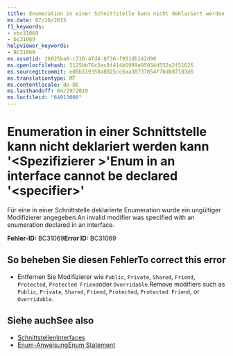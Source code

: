 ```yaml
---
title: Enumeration in einer Schnittstelle kann nicht deklariert werden kann '<specifier>"
ms.date: 07/20/2015
f1_keywords:
- vbc31069
- bc31069
helpviewer_keywords:
- BC31069
ms.assetid: 26025ba0-c710-4fd4-8f36-f931db142d96
ms.openlocfilehash: 5125bb76c3ac8f414b5999e95034d552a2f51626
ms.sourcegitcommit: e08b319358a8025cc6aa38737854f7bdb87183d6
ms.translationtype: MT
ms.contentlocale: de-DE
ms.lasthandoff: 04/29/2019
ms.locfileid: "64913000"
---
```

# <a name="enum-in-an-interface-cannot-be-declared-specifier"></a><span data-ttu-id="fe7fd-102">Enumeration in einer Schnittstelle kann nicht deklariert werden kann '\<Spezifizierer >'</span><span class="sxs-lookup"><span data-stu-id="fe7fd-102">Enum in an interface cannot be declared '\<specifier>'</span></span>
<span data-ttu-id="fe7fd-103">Für eine in einer Schnittstelle deklarierte Enumeration wurde ein ungültiger Modifizierer angegeben.</span><span class="sxs-lookup"><span data-stu-id="fe7fd-103">An invalid modifier was specified with an enumeration declared in an interface.</span></span>  
  
 <span data-ttu-id="fe7fd-104">**Fehler-ID:** BC31069</span><span class="sxs-lookup"><span data-stu-id="fe7fd-104">**Error ID:** BC31069</span></span>  
  
## <a name="to-correct-this-error"></a><span data-ttu-id="fe7fd-105">So beheben Sie diesen Fehler</span><span class="sxs-lookup"><span data-stu-id="fe7fd-105">To correct this error</span></span>  
  
- <span data-ttu-id="fe7fd-106">Entfernen Sie Modifizierer wie `Public`, `Private`, `Shared`, `Friend`, `Protected`, `Protected Friend`oder `Overridable`.</span><span class="sxs-lookup"><span data-stu-id="fe7fd-106">Remove modifiers such as `Public`, `Private`, `Shared`, `Friend`, `Protected`, `Protected Friend`, or `Overridable`.</span></span>  
  
## <a name="see-also"></a><span data-ttu-id="fe7fd-107">Siehe auch</span><span class="sxs-lookup"><span data-stu-id="fe7fd-107">See also</span></span>

- [<span data-ttu-id="fe7fd-108">Schnittstellen</span><span class="sxs-lookup"><span data-stu-id="fe7fd-108">Interfaces</span></span>](../../visual-basic/programming-guide/language-features/interfaces/index.md)
- [<span data-ttu-id="fe7fd-109">Enum-Anweisung</span><span class="sxs-lookup"><span data-stu-id="fe7fd-109">Enum Statement</span></span>](../../visual-basic/language-reference/statements/enum-statement.md)
